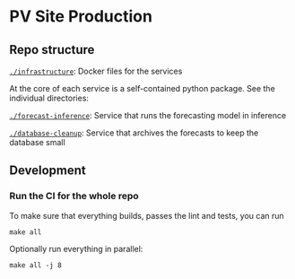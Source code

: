 # PV Site Production

## Repo structure

[`./infrastructure`][inf]: Docker files for the services


At the core of each service is a self-contained python package. See the individual directories:

[`./forecast-inference`][infe]: Service that runs the forecasting model in inference

[`./database-cleanup`][arc]: Service that archives the forecasts to keep the database small


## Development

### Run the CI for the whole repo

To make sure that everything builds, passes the lint and tests, you can run

    make all

Optionally run everything in parallel:

    make all -j 8


[inf]: ./infrastructure
[infe]: ./forecast-inference
[arc]: ./database-cleanup

